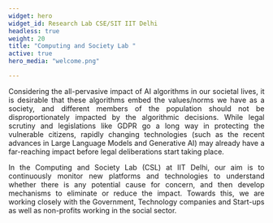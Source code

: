 ```yaml
---
widget: hero
widget_id: Research Lab CSE/SIT IIT Delhi
headless: true
weight: 20
title: "Computing and Society Lab "
active: true
hero_media: "welcome.png"

---
```

<p style="text-align: justify; width: 200 %">
Considering the all-pervasive impact of AI algorithms in our societal lives, it is desirable that these algorithms embed the values/norms we have as a society, and different members of the population should not be disproportionately impacted by the algorithmic decisions. While legal scrutiny and legislations like GDPR go a long way in protecting the vulnerable citizens, rapidly changing technologies (such as the recent advances in Large Language Models and Generative AI) may already have a far-reaching impact before legal deliberations start taking place.
</p>

<p style="text-align: justify; width: 5000 px">
In the Computing and Society Lab (CSL) at IIT Delhi, our aim is to continuously monitor new platforms and technologies to understand whether there is any potential cause for concern, and then develop mechanisms to eliminate or reduce the impact. Towards this, we are working closely with the Government, Technology companies and Start-ups as well as non-profits working in the social sector.
</p>

